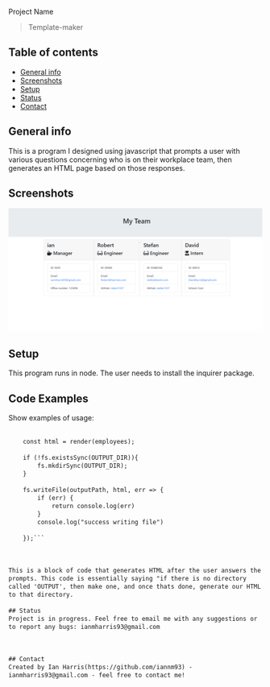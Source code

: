  Project Name
> Template-maker

## Table of contents
* [General info](#general-info)
* [Screenshots](#screenshots)
* [Setup](#setup)
* [Status](#status)
* [Contact](#contact)

## General info
This is a program I designed  using javascript that prompts a user with various questions concerning who is on their workplace team, then generates an HTML page based on those responses.
## Screenshots
![program screenshot](myteam.PNG)


## Setup
This program runs in node. The user needs to install the inquirer package.

## Code Examples
Show examples of usage:
``` function generateHtml() {

    const html = render(employees);
   
    if (!fs.existsSync(OUTPUT_DIR)){
        fs.mkdirSync(OUTPUT_DIR);
    }
    
    fs.writeFile(outputPath, html, err => {
        if (err) {
            return console.log(err)
        } 
        console.log("success writing file")

    });```



This is a block of code that generates HTML after the user answers the prompts. This code is essentially saying "if there is no directory called 'OUTPUT', then make one, and once thats done, generate our HTML to that directory. 

## Status
Project is in progress. Feel free to email me with any suggestions or to report any bugs: ianmharris93@gmail.com



## Contact
Created by Ian Harris(https://github.com/iannm93) - ianmharris93@gmail.com - feel free to contact me!
